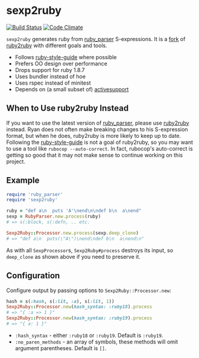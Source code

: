 # sexp2ruby

[![Build Status][5]][6] [![Code Climate][7]][8]

`sexp2ruby` generates ruby from [ruby_parser][10] S-expressions.
It is a [fork][9] of [ruby2ruby][1] with different goals and tools.

- Follows [ruby-style-guide][3] where possible
- Prefers OO design over performance
- Drops support for ruby 1.8.7
- Uses bundler instead of hoe
- Uses rspec instead of minitest
- Depends on (a small subset of) [activesupport][4]

## When to Use ruby2ruby Instead

If you want to use the latest version of [ruby_parser][10], please use
[ruby2ruby][1] instead. Ryan does not often make breaking changes to his
S-expression format, but when he does, ruby2ruby is more likely to keep up
to date. Following the [ruby-style-guide][3] is not a goal of ruby2ruby, so
you may want to use a tool like `rubocop --auto-correct`. In fact, rubocop's
auto-correct is getting so good that it may not make sense to continue working
on this project.

## Example

```ruby
require 'ruby_parser'
require 'sexp2ruby'

ruby = "def a\n  puts 'A'\nend\n\ndef b\n  a\nend"
sexp = RubyParser.new.process(ruby)
# => s(:block, s(:defn, .. etc.

Sexp2Ruby::Processor.new.process(sexp.deep_clone)
# => "def a\n  puts(\"A\")\nend\ndef b\n  a\nend\n"
```

As with all `SexpProcessor`s, `Sexp2Ruby#process` destroys its input,
so `deep_clone` as shown above if you need to preserve it.

## Configuration

Configure output by passing options to `Sexp2Ruby::Processor.new`:

```ruby
hash = s(:hash, s(:lit, :a), s(:lit, 1))
Sexp2Ruby::Processor.new(hash_syntax: :ruby18).process
# => "{ :a => 1 }"
Sexp2Ruby::Processor.new(hash_syntax: :ruby19).process
# => "{ a: 1 }"
```

- `:hash_syntax` - either `:ruby18` or `:ruby19`. Default is `:ruby19`.
- `:no_paren_methods` - an array of symbols, these methods
  will omit argument parentheses. Default is `[]`.

[1]: https://github.com/seattlerb/ruby2ruby
[2]: http://docs.seattlerb.org/ruby2ruby
[3]: https://github.com/bbatsov/ruby-style-guide
[4]: https://rubygems.org/gems/activesupport
[5]: https://travis-ci.org/jaredbeck/sexp2ruby.svg
[6]: https://travis-ci.org/jaredbeck/sexp2ruby
[7]: https://codeclimate.com/github/jaredbeck/sexp2ruby/badges/gpa.svg
[8]: https://codeclimate.com/github/jaredbeck/sexp2ruby
[9]: https://guides.github.com/activities/forking/
[10]: https://github.com/seattlerb/ruby_parser
